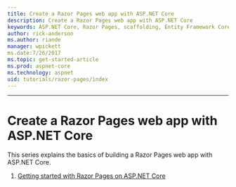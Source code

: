 ```yaml
---
title: Create a Razor Pages web app with ASP.NET Core
description: Create a Razor Pages web app with ASP.NET Core
keywords: ASP.NET Core, Razor Pages, scaffolding, Entity Framework Core, EF, EF Core, database
author: rick-anderson
ms.author: riande
manager: wpickett
ms.date:7/26/2017
ms.topic: get-started-article
ms.prod: aspnet-core
ms.technology: aspnet
uid: tutorials/razor-pages/index
---
```


---

<!--

---
title: Create a Razor Pages web app with ASP.NET Core
author: rick-anderson
description: 
keywords: ASP.NET Core, Razor Pages, scaffolding, Entity Framework Core, EF, EF Core, database
ms.author: riande
manager: wpickett
ms.date:7/26/2017
ms.topic: get-started-article
ms.technology: aspnet
ms.prod: asp.net-core
uid: tutorials/razor-pages/index2
---
-->

# Create a Razor Pages web app with ASP.NET Core

This series explains the basics of building a Razor Pages web app with ASP.NET Core.

1. [Getting started with Razor Pages on ASP.NET Core](xref:tutorials/razor-pages/razor-pages-start)
